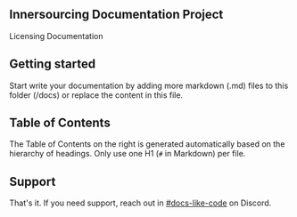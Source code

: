 ## Innersourcing Documentation Project

Licensing Documentation

## Getting started

Start write your documentation by adding more markdown (.md) files to this folder (/docs) or replace the content in this file.

## Table of Contents

The Table of Contents on the right is generated automatically based on the hierarchy
of headings. Only use one H1 (`#` in Markdown) per file.



## Support

That's it. If you need support, reach out in [#docs-like-code](https://discord.com/channels/687207715902193673/714754240933003266) on Discord.
